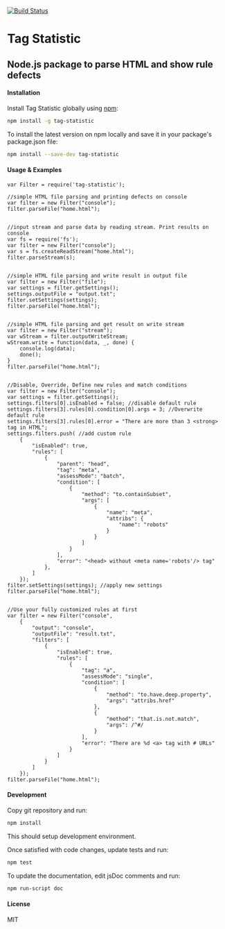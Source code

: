 [![Build Status](https://travis-ci.org/rai-kao/tag-statistic.svg?branch=master)](https://travis-ci.org/rai-kao/tag-statistic)

# Tag Statistic
## Node.js package to parse HTML and show rule defects

#### Installation

Install Tag Statistic globally using [npm](https://www.npmjs.com/): 

```bash
npm install -g tag-statistic
```

To install the latest version on npm locally and save it in your package's package.json file:

```bash
npm install --save-dev tag-statistic
```

#### Usage & Examples

```
var Filter = require('tag-statistic');

//simple HTML file parsing and printing defects on console
var filter = new Filter("console");
filter.parseFile("home.html");


//input stream and parse data by reading stream. Print results on console
var fs = require('fs');
var filter = new Filter("console");
var s = fs.createReadStream("home.html");
filter.parseStream(s);


//simple HTML file parsing and write result in output file
var filter = new Filter("file");
var settings = filter.getSettings();
settings.outputFile = "output.txt";
filter.setSettings(settings);
filter.parseFile("home.html");


//simple HTML file parsing and get result on write stream
var filter = new Filter("stream");
var wStream = filter.outputWriteStream;
wStream.write = function(data, _, done) {
    console.log(data);
    done();
}
filter.parseFile("home.html");


//Disable, Override, Define new rules and match conditions
var filter = new Filter("console");
var settings = filter.getSettings();
settings.filters[0].isEnabled = false; //disable default rule
settings.filters[3].rules[0].condition[0].args = 3; //Overwrite default rule
settings.filters[3].rules[0].error = "There are more than 3 <strong> tag in HTML";
settings.filters.push( //add custom rule
    {
        "isEnabled": true,
        "rules": [
            {
                "parent": "head",
                "tag": "meta",
                "assessMode": "batch",
                "condition": [
                    {
                        "method": "to.containSubset",
                        "args": [
                            {
                                "name": "meta",
                                "attribs": {
                                    "name": "robots"
                                }
                            }
                        ]
                    }
                ],
                "error": "<head> without <meta name='robots'/> tag"
            },
        ]
    });
filter.setSettings(settings); //apply new settings
filter.parseFile("home.html");


//Use your fully customized rules at first
var filter = new Filter("console",
    {
        "output": "console",
        "outputFile": "result.txt",
        "filters": [
            {
                "isEnabled": true,
                "rules": [
                    {
                        "tag": "a",
                        "assessMode": "single",
                        "condition": [
                            {
                                "method": "to.have.deep.property",
                                "args": "attribs.href"
                            },
                            {
                                "method": "that.is.not.match",
                                "args": /^#/
                            }
                        ],
                        "error": "There are %d <a> tag with # URLs"
                    }
                ]
            }
        ]
    });
filter.parseFile("home.html");
```

#### Development

Copy git repository and run:

```bash
npm install
```

This should setup development environment.

Once satisfied with code changes, update tests and run:

```bash
npm test
```

To update the documentation, edit jsDoc comments and run:

```bash
npm run-script doc
```

#### License

MIT


